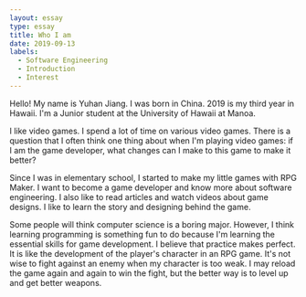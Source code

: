 ```yaml
---
layout: essay
type: essay
title: Who I am
date: 2019-09-13
labels:
  - Software Engineering
  - Introduction
  - Interest
---
```


Hello! My name is Yuhan Jiang. I was born in China. 2019 is my third year in Hawaii. I'm a Junior student at the University of Hawaii at Manoa. 

I like video games. I spend a lot of time on various video games. There is a question that I often think one thing about when I'm playing video games: if I am the game developer, what changes can I make to this game to make it better? 

Since I was in elementary school, I started to make my little games with RPG Maker. I want to become a game developer and know more about software engineering. I also like to read articles and watch videos about game designs. I like to learn the story and designing behind the game. 

Some people will think computer science is a boring major. However, I think learning programming is something fun to do because I'm learning the essential skills for game development. I believe that practice makes perfect. It is like the development of the player's character in an RPG game. It's not wise to fight against an enemy when my character is too weak. I may reload the game again and again to win the fight, but the better way is to level up and get better weapons.


